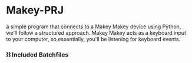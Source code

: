 # Makey-PRJ
 a simple program that connects to a Makey Makey device using Python, we'll follow a structured approach. Makey Makey acts as a keyboard input to your computer, so essentially, you'll be listening for keyboard events.

 ### ⛓️ Included Batchfiles
